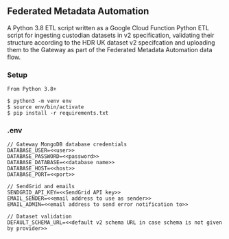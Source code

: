 ## Federated Metadata Automation

A Python 3.8 ETL script written as a Google Cloud Function Python ETL script for ingesting custodian datasets in v2 specification, validating their structure according to the HDR UK dataset v2 specifcation and uploading them to the Gateway as part of the Federated Metadata Automation data flow.

### Setup

```
From Python 3.8+

$ python3 -m venv env
$ source env/bin/activate
$ pip install -r requirements.txt

```

### .env

```
// Gateway MongoDB database credentials
DATABASE_USER=<<user>>
DATABASE_PASSWORD=<<password>>
DATABASE_DATABASE=<<database name>>
DATABASE_HOST=<<host>>
DATABASE_PORT=<<port>>

// SendGrid and emails
SENDGRID_API_KEY=<<SendGrid API key>>
EMAIL_SENDER=<<email address to use as sender>>
EMAIL_ADMIN=<<email address to send error notification to>>

// Dataset validation
DEFAULT_SCHEMA_URL=<<default v2 schema URL in case schema is not given by provider>>
```
